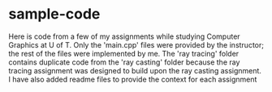 # sample-code

Here is code from a few of my assignments while studying Computer Graphics at U of T. Only the 'main.cpp' files were provided by the instructor; the rest of the files were implemented by me. The 'ray tracing' folder contains duplicate code from the 'ray casting' folder because the ray tracing assignment was designed to build upon the ray casting assignment. I have also added readme files to provide the context for each assignment
